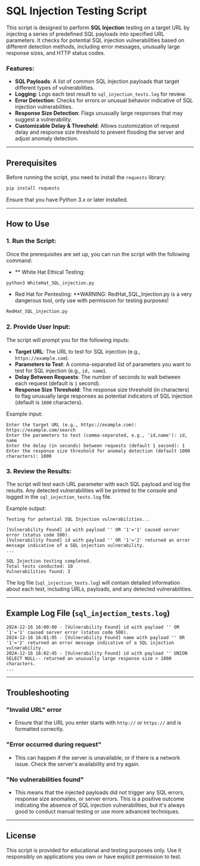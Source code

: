# SQL Injection Testing Script

This script is designed to perform **SQL Injection** testing on a target URL by injecting a series of predefined SQL payloads into specified URL parameters. It checks for potential SQL injection vulnerabilities based on different detection methods, including error messages, unusually large response sizes, and HTTP status codes.

### Features:
- **SQL Payloads**: A list of common SQL injection payloads that target different types of vulnerabilities.
- **Logging**: Logs each test result to `sql_injection_tests.log` for review.
- **Error Detection**: Checks for errors or unusual behavior indicative of SQL injection vulnerabilities.
- **Response Size Detection**: Flags unusually large responses that may suggest a vulnerability.
- **Customizable Delay & Threshold**: Allows customization of request delay and response size threshold to prevent flooding the server and adjust anomaly detection.

---

## Prerequisites

Before running the script, you need to install the `requests` library:

```bash
pip install requests
```

Ensure that you have Python 3.x or later installed.

---

## How to Use

### 1. Run the Script:
Once the prerequisites are set up, you can run the script with the following command:

- ** White Hat Ethical Testing:

```bash
python3 WhiteHat_SQL_injection.py
```

- Red Hat for Pentesting: **WARNING: RedHat_SQL_Injection.py is a very dangerous tool, only use with permission for testing purposes!

```bash
RedHat_SQL_injection.py 
```

### 2. Provide User Input:
The script will prompt you for the following inputs:

- **Target URL**: The URL to test for SQL injection (e.g., `https://example.com`).
- **Parameters to Test**: A comma-separated list of parameters you want to test for SQL injection (e.g., `id, name`).
- **Delay Between Requests**: The number of seconds to wait between each request (default is `1` second).
- **Response Size Threshold**: The response size threshold (in characters) to flag unusually large responses as potential indicators of SQL injection (default is `1000` characters).

Example input:
```
Enter the target URL (e.g., https://example.com): https://example.com/search
Enter the parameters to test (comma-separated, e.g., 'id,name'): id, name
Enter the delay (in seconds) between requests (default 1 second): 1
Enter the response size threshold for anomaly detection (default 1000 characters): 1000
```

### 3. Review the Results:
The script will test each URL parameter with each SQL payload and log the results. Any detected vulnerabilities will be printed to the console and logged in the `sql_injection_tests.log` file.

Example output:
```
Testing for potential SQL Injection vulnerabilities...

[Vulnerability Found] id with payload '' OR '1'='1' caused server error (status code 500).
[Vulnerability Found] id with payload '' OR '1'='2' returned an error message indicative of a SQL injection vulnerability.
...

SQL Injection testing completed.
Total tests conducted: 10
Vulnerabilities found: 3
```

The log file (`sql_injection_tests.log`) will contain detailed information about each test, including URLs, payloads, and any detected vulnerabilities.

---

## Example Log File (`sql_injection_tests.log`)

```
2024-12-16 16:00:00 - [Vulnerability Found] id with payload '' OR '1'='1' caused server error (status code 500).
2024-12-16 16:01:05 - [Vulnerability Found] name with payload '' OR '1'='2' returned an error message indicative of a SQL injection vulnerability.
2024-12-16 16:02:45 - [Vulnerability Found] id with payload '' UNION SELECT NULL-- returned an unusually large response size > 1000 characters.
...
```

---

## Troubleshooting

### "Invalid URL" error
- Ensure that the URL you enter starts with `http://` or `https://` and is formatted correctly.

### "Error occurred during request"
- This can happen if the server is unavailable, or if there is a network issue. Check the server's availability and try again.

### "No vulnerabilities found"
- This means that the injected payloads did not trigger any SQL errors, response size anomalies, or server errors. This is a positive outcome indicating the absence of SQL injection vulnerabilities, but it's always good to conduct manual testing or use more advanced techniques.

---

## License

This script is provided for educational and testing purposes only. Use it responsibly on applications you own or have explicit permission to test.

